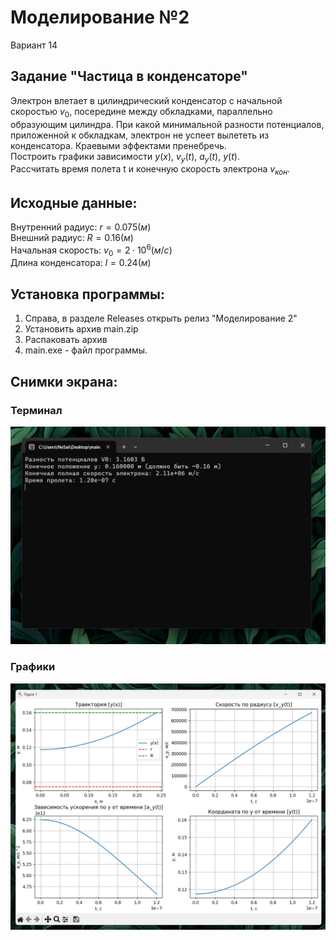 ﻿# Моделирование №2

Вариант 14

## Задание "Частица в конденсаторе"

Электрон влетает в цилиндрический конденсатор с начальной скоростью $v_0$, посередине между
обкладками, параллельно образующим цилиндра. При какой минимальной разности потенциалов,
приложенной к обкладкам, электрон не успеет вылететь из конденсатора. Краевыми эффектами
пренебречь.  
Построить графики зависимости $y(x)$, $v_y(t)$, $a_y(t)$, $y(t)$.  
Рассчитать время полета t и конечную скорость электрона $v_{кон}$.

## Исходные данные:

Внутренний радиус: $r=0.075(м)$  
Внешний радиус: $R=0.16(м)$  
Начальная скорость: $v_0=2\cdot10^6(м/c)$  
Длина конденсатора: $l=0.24(м)$  

## Установка программы:

1. Справа, в разделе Releases открыть релиз "Моделирование 2"
2. Установить архив main.zip
3. Распаковать архив
4. main.exe - файл программы.

## Снимки экрана:

### Терминал

![terminal](images/terminal.png)

### Графики

![visual](images/visual.png)
